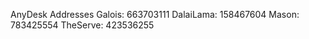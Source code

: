 AnyDesk Addresses
Galois:    663703111
DalaiLama: 158467604
Mason:     783425554
TheServe:  423536255
